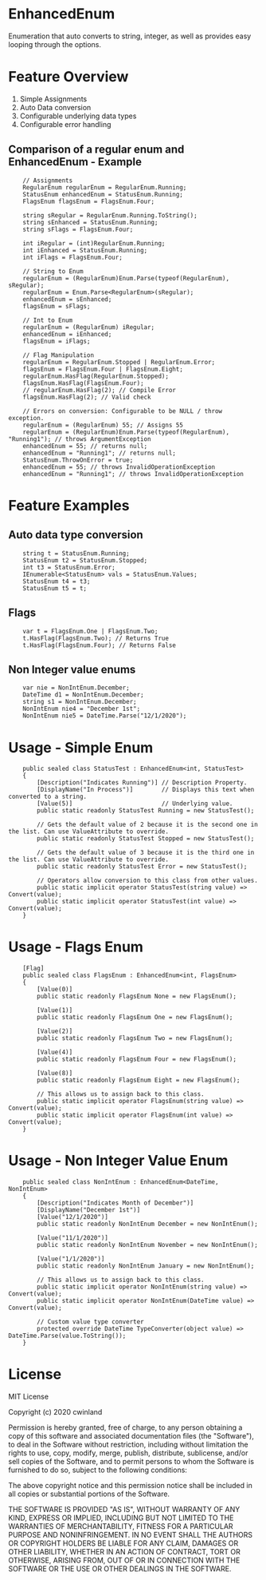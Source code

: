 # EnhancedEnum
Enumeration that auto converts to string, integer, as well as provides easy looping through the options.

# Feature Overview
1. Simple Assignments
2. Auto Data conversion
3. Configurable underlying data types
4. Configurable error handling
   
## Comparison of a regular enum and EnhancedEnum - Example
```
    // Assignments
    RegularEnum regularEnum = RegularEnum.Running;
    StatusEnum enhancedEnum = StatusEnum.Running;
    FlagsEnum flagsEnum = FlagsEnum.Four;

    string sRegular = RegularEnum.Running.ToString();
    string sEnhanced = StatusEnum.Running;
    string sFlags = FlagsEnum.Four;

    int iRegular = (int)RegularEnum.Running;
    int iEnhanced = StatusEnum.Running;
    int iFlags = FlagsEnum.Four;

    // String to Enum
    regularEnum = (RegularEnum)Enum.Parse(typeof(RegularEnum), sRegular);
    regularEnum = Enum.Parse<RegularEnum>(sRegular);
    enhancedEnum = sEnhanced;
    flagsEnum = sFlags;

    // Int to Enum
    regularEnum = (RegularEnum) iRegular;
    enhancedEnum = iEnhanced;
    flagsEnum = iFlags;

    // Flag Manipulation
    regularEnum = RegularEnum.Stopped | RegularEnum.Error;
    flagsEnum = FlagsEnum.Four | FlagsEnum.Eight;
    regularEnum.HasFlag(RegularEnum.Stopped);
    flagsEnum.HasFlag(FlagsEnum.Four);
    // regularEnum.HasFlag(2); // Compile Error
    flagsEnum.HasFlag(2); // Valid check

    // Errors on conversion: Configurable to be NULL / throw exception.
    regularEnum = (RegularEnum) 55; // Assigns 55
    regularEnum = (RegularEnum)Enum.Parse(typeof(RegularEnum), "Running1"); // throws ArgumentException
    enhancedEnum = 55; // returns null;
    enhancedEnum = "Running1"; // returns null;
    StatusEnum.ThrowOnError = true;
    enhancedEnum = 55; // throws InvalidOperationException
    enhancedEnum = "Running1"; // throws InvalidOperationException
```

# Feature Examples

## Auto data type conversion
```
    string t = StatusEnum.Running;
    StatusEnum t2 = StatusEnum.Stopped;
    int t3 = StatusEnum.Error;
    IEnumerable<StatusEnum> vals = StatusEnum.Values;
    StatusEnum t4 = t3;
    StatusEnum t5 = t;
```
## Flags
```
    var t = FlagsEnum.One | FlagsEnum.Two;
    t.HasFlag(FlagsEnum.Two); // Returns True
    t.HasFlag(FlagsEnum.Four); // Returns False
```

## Non Integer value enums
```
    var nie = NonIntEnum.December;
    DateTime d1 = NonIntEnum.December;
    string s1 = NonIntEnum.December;
    NonIntEnum nie4 = "December 1st";
    NonIntEnum nie5 = DateTime.Parse("12/1/2020");
```

# Usage - Simple Enum
```
    public sealed class StatusTest : EnhancedEnum<int, StatusTest>
    {
        [Description("Indicates Running")] // Description Property.
        [DisplayName("In Process")]        // Displays this text when converted to a string.
        [Value(5)]                         // Underlying value.
        public static readonly StatusTest Running = new StatusTest();

        // Gets the default value of 2 because it is the second one in the list. Can use ValueAttribute to override.
        public static readonly StatusTest Stopped = new StatusTest();

        // Gets the default value of 3 because it is the third one in the list. Can use ValueAttribute to override.
        public static readonly StatusTest Error = new StatusTest();

        // Operators allow conversion to this class from other values.
        public static implicit operator StatusTest(string value) => Convert(value);
        public static implicit operator StatusTest(int value) => Convert(value);
    }
```

# Usage - Flags Enum
```
    [Flag]
    public sealed class FlagsEnum : EnhancedEnum<int, FlagsEnum>
    {
        [Value(0)]
        public static readonly FlagsEnum None = new FlagsEnum();

        [Value(1)]
        public static readonly FlagsEnum One = new FlagsEnum();

        [Value(2)]
        public static readonly FlagsEnum Two = new FlagsEnum();

        [Value(4)]
        public static readonly FlagsEnum Four = new FlagsEnum();

        [Value(8)]
        public static readonly FlagsEnum Eight = new FlagsEnum();

        // This allows us to assign back to this class.
        public static implicit operator FlagsEnum(string value) => Convert(value);
        public static implicit operator FlagsEnum(int value) => Convert(value);
    }
```

# Usage - Non Integer Value Enum
```
    public sealed class NonIntEnum : EnhancedEnum<DateTime, NonIntEnum>
    {
        [Description("Indicates Month of December")]
        [DisplayName("December 1st")]
        [Value("12/1/2020")]
        public static readonly NonIntEnum December = new NonIntEnum();

        [Value("11/1/2020")]
        public static readonly NonIntEnum November = new NonIntEnum();

        [Value("1/1/2020")]
        public static readonly NonIntEnum January = new NonIntEnum();

        // This allows us to assign back to this class.
        public static implicit operator NonIntEnum(string value) => Convert(value);
        public static implicit operator NonIntEnum(DateTime value) => Convert(value);

        // Custom value type converter
        protected override DateTime TypeConverter(object value) => DateTime.Parse(value.ToString());
    }
```

# License
MIT License

Copyright (c) 2020 cwinland

Permission is hereby granted, free of charge, to any person obtaining a copy
of this software and associated documentation files (the "Software"), to deal
in the Software without restriction, including without limitation the rights
to use, copy, modify, merge, publish, distribute, sublicense, and/or sell
copies of the Software, and to permit persons to whom the Software is
furnished to do so, subject to the following conditions:

The above copyright notice and this permission notice shall be included in all
copies or substantial portions of the Software.

THE SOFTWARE IS PROVIDED "AS IS", WITHOUT WARRANTY OF ANY KIND, EXPRESS OR
IMPLIED, INCLUDING BUT NOT LIMITED TO THE WARRANTIES OF MERCHANTABILITY,
FITNESS FOR A PARTICULAR PURPOSE AND NONINFRINGEMENT. IN NO EVENT SHALL THE
AUTHORS OR COPYRIGHT HOLDERS BE LIABLE FOR ANY CLAIM, DAMAGES OR OTHER
LIABILITY, WHETHER IN AN ACTION OF CONTRACT, TORT OR OTHERWISE, ARISING FROM,
OUT OF OR IN CONNECTION WITH THE SOFTWARE OR THE USE OR OTHER DEALINGS IN THE
SOFTWARE.